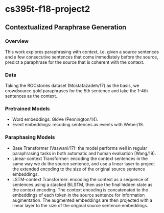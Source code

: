 # cs395t-f18-project2

## Contextualized Paraphrase Generation

### Overview

This work explores paraphrasing with context, i.e. given a source sentences and a few consecutive sentences that come immediately before the source, predict a paraphrase for the source that is coherent with the context. 

### Data

Taking the ROCstories dataset (Mostafazadeh/17) as the basis, we crowdsource gold paraphrases for the 5th sentence and take the 1-4th sentences as the context.

### Pretrained Models

* Word embeddings: GloVe (Pennington/14).
* Event embeddings: recoding sentences as events with Weber/18.

### Paraphasing Models

* Base Transformer (Vaswani/17): the model performs well in regular paraphrasing tasks in both automatic and human evaluation (Wang/19).
* Linear-context Transformer: encoding the context sentences in the same way we do the source sentence, and use a linear layer to project the extended encoding to the size of the original source sentence embeddings. 
* LSTM-context Transformer: encoding the context as a sequence of sentences using a stacked BiLSTM, then use the final hidden state as the context encoding. The context encoding is concatenated to the embeddings of each token in the source sentence for information augmentation. The augmented embeddings are then projected with a linear layer to the size of the original source sentence embeddings.

